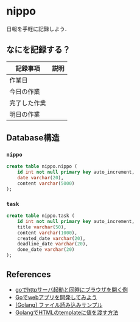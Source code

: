 # nippo
日報を手軽に記録しよう．

## なにを記録する？
|記録事項|説明|
|----|----|
|作業日||
|今日の作業||
|完了した作業||
|明日の作業||

## Database構造
### `nippo`
```sql
create table nippo.nippo (
    id int not null primary key auto_increment,
    date varchar(20),
    content varchar(5000)
);
```

### `task`
```sql
create table nippo.task (
    id int not null primary key auto_increment,
    title varchar(50),
    content varchar(1000),
    created_date varchar(20),
    deadline_date varchar(20),
    done_date varchar(20)
);
```

## References
- [goでhttpサーバ起動と同時にブラウザを開く例](https://gist.github.com/niratama/6b0117c6c6f2d21b5687)
- [Goでwebアプリを開発してみよう](https://www.slideshare.net/takuyaueda967/goweb-69949279)
- [[Golang] ファイル読み込みサンプル](https://qiita.com/tchnkmr/items/b686adc4a7e144d48755)
- [GolangでHTMLのtemplateに値を渡す方法](https://qiita.com/tetsuzawa/items/0d043ad76b9705cdbb79)